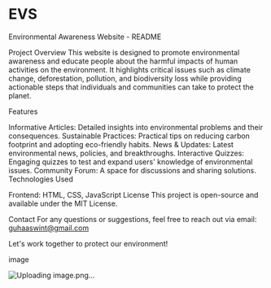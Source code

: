 # EVS
Environmental Awareness Website - README

Project Overview This website is designed to promote environmental awareness and educate people about the harmful impacts of human activities on the environment. It highlights critical issues such as climate change, deforestation, pollution, and biodiversity loss while providing actionable steps that individuals and communities can take to protect the planet.

Features

Informative Articles: Detailed insights into environmental problems and their consequences.
Sustainable Practices: Practical tips on reducing carbon footprint and adopting eco-friendly habits.
News & Updates: Latest environmental news, policies, and breakthroughs.
Interactive Quizzes: Engaging quizzes to test and expand users' knowledge of environmental issues.
Community Forum: A space for discussions and sharing solutions.
Technologies Used

Frontend: HTML, CSS, JavaScript
License
This project is open-source and available under the MIT License.

Contact
For any questions or suggestions, feel free to reach out via email: guhaaswint@gmail.com

Let's work together to protect our environment!

image

![Uploading image.png…]()
